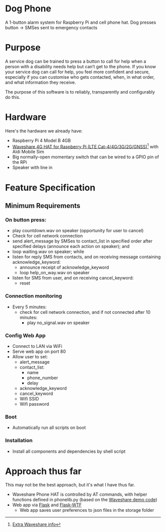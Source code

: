 # Dog Phone
A 1-button alarm system for Raspberry Pi and cell phone hat. Dog presses button -> SMSes sent to emergency contacts

# Purpose

A service dog can be trained to press a button to call for help when a person with a disability needs help but can’t get to the phone. If you know your service dog can call for help, you feel more confident and secure, especially if you can customise who gets contacted, when, in what order, and what information they receive.

The purpose of this software is to reliably, transparently and configurably do this.

# Hardware

Here's the hardware we already have:

- Raspberry Pi 4 Model B 4GB
- [Waveshare 4G HAT for Raspberry Pi (LTE Cat-4/4G/3G/2G/GNSS)](https://core-electronics.com.au/waveshare-4g-hat-for-raspberry-pi-lte-cat-4-4g-3g-2g-gnss.html)[^1] with Aldi Mobile Sim
- Big normally-open momentary switch that can be wired to a GPIO pin of the RPi
- Speaker with line in

[^1]: [Extra Waveshare info](https://www.waveshare.com/wiki/SIM7600E-H_4G_HAT)

# Feature Specification

## Minimum Requirements


### On button press:
- play countdown.wav on speaker (opportunity for user to cancel)
- Check for cell network connection
- send alert_message by SMSes to contact_list in specified order after specified delays (announce each action on speaker); and
- loop waiting.wav on speaker; while
- listen for reply SMS from contacts, and on receiving message containing acknowledge_keyword:
  - announce receipt of acknowledge_keyword
  - loop help_on_way.wav on speaker
- listen for SMS from user, and on receiving cancel_keyword:
  - reset

### Connection monitoring
- Every 5 minutes:
  - check for cell network connection, and if not connected after 10 minutes:
    - play no_signal.wav on speaker

### Config Web App
- Connect to LAN via WiFi
- Serve web app on port 80
- Allow user to set:
  - alert_message
  - contact_list:
    - name
    - phone_number
    - delay
  -  acknowledge_keyword
  -  cancel_keyword
  - Wifi SSID
  - Wifi password

### Boot
- Automatically run all scripts on boot

### Installation
- Install all components and dependencies by shell script

# Approach thus far
This may not be the best approach, but it's what I have thus far.

- Waveshare Phone HAT is controlled by AT commands, with helper functions defined in phonelib.py (based on the [Waveshare demo code](https://www.waveshare.com/w/upload/2/29/SIM7600X-4G-HAT-Demo.7z))
- Web app via [Flask](https://flask.palletsprojects.com/en/2.2.x/) and [Flask-WTF](https://flask-wtf.readthedocs.io/en/1.0.x/)
  - Web app saves user preferences to json files in the storage folder

